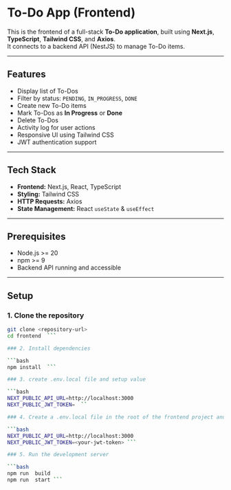 # To-Do App (Frontend)

This is the frontend of a full-stack **To-Do application**, built using **Next.js**, **TypeScript**, **Tailwind CSS**, and **Axios**.  
It connects to a backend API (NestJS) to manage To-Do items.

---

## Features

- Display list of To-Dos
- Filter by status: `PENDING`, `IN_PROGRESS`, `DONE`
- Create new To-Do items
- Mark To-Dos as **In Progress** or **Done**
- Delete To-Dos
- Activity log for user actions
- Responsive UI using Tailwind CSS
- JWT authentication support

---

## Tech Stack

- **Frontend:** Next.js, React, TypeScript
- **Styling:** Tailwind CSS
- **HTTP Requests:** Axios
- **State Management:** React `useState` & `useEffect`

---

## Prerequisites

- Node.js >= 20
- npm >= 9
- Backend API running and accessible

---

## Setup

### 1. Clone the repository

```bash
git clone <repository-url>
cd frontend  ```

### 2. Install dependencies

```bash
npm install  ```

### 3. create .env.local file and setup value

```bash
NEXT_PUBLIC_API_URL=http://localhost:3000
NEXT_PUBLIC_JWT_TOKEN=  ``

### 4. Create a .env.local file in the root of the frontend project and setup values

```bash
NEXT_PUBLIC_API_URL=http://localhost:3000
NEXT_PUBLIC_JWT_TOKEN=<your-jwt-token> ```

### 5. Run the development server

```bash
npm run  build
npm run  start ```



